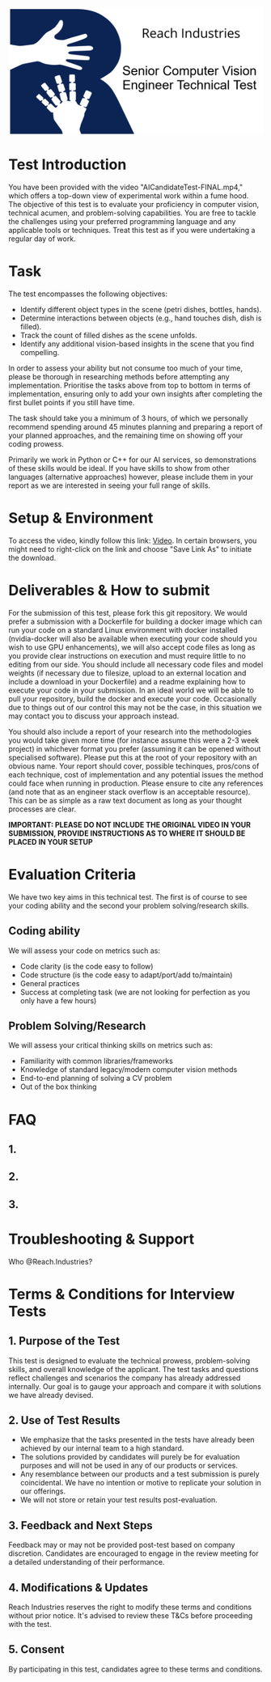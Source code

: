 <p align="center">
<img src=./RI-SeniorCVTest-Github.png>
</p>

# Test Introduction

You have been provided with the video "AICandidateTest-FINAL.mp4," which offers a top-down view of experimental work within a fume hood. The objective of this test is to evaluate your proficiency in computer vision, technical acumen, and problem-solving capabilities. You are free to tackle the challenges using your preferred programming language and any applicable tools or techniques. Treat this test as if you were undertaking a regular day of work.

# Task

The test encompasses the following objectives:

* Identify different object types in the scene (petri dishes, bottles, hands).
* Determine interactions between objects (e.g., hand touches dish, dish is filled).
* Track the count of filled dishes as the scene unfolds.
* Identify any additional vision-based insights in the scene that you find compelling.

In order to assess your ability but not consume too much of your time, please be thorough in researching methods before attempting any implementation. Prioritise the tasks above from top to bottom in terms of implementation, ensuring only to add your own insights after completing the first bullet points if you still have time.

The task should take you a minimum of 3 hours, of which we personally recommend spending around 45 minutes planning and preparing a report of your planned approaches, and the remaining time on showing off your coding prowess.

Primarily we work in Python or C++ for our AI services, so demonstrations of these skills would be ideal. If you have skills to show from other languages (alternative approaches) however, please include them in your report as we are interested in seeing your full range of skills.

# Setup & Environment

To access the video, kindly follow this link: [Video](https://reach-industries-candidate-tests.s3.eu-west-2.amazonaws.com/AICandidateTest-FINAL.mp4). In certain browsers, you might need to right-click on the link and choose "Save Link As" to initiate the download.

# Deliverables & How to submit

For the submission of this test, please fork this git repository. We would prefer a submission with a Dockerfile for building a docker image which can run your code on a standard Linux environment with docker installed (nvidia-docker will also be available when executing your code should you wish to use GPU enhancements), we will also accept code files as long as you provide clear instructions on execution and must require little to no editing from our side. You should include all necessary code files and model weights (if necessary due to filesize, upload to an external location and include a download in your Dockerfile) and a readme explaining how to execute your code in your submission. In an ideal world we will be able to pull your repository, build the docker and execute your code. Occasionally due to things out of our control this may not be the case, in this situation we may contact you to discuss your approach instead.

You should also include a report of your research into the methodologies you would take given more time (for instance assume this were a 2-3 week project) in whichever format you prefer (assuming it can be opened without specialised software). Please put this at the root of your repository with an obvious name. Your report should cover, possible techinques, pros/cons of each technique, cost of implementation and any potential issues the method could face when running in production. Please ensure to cite any references (and note that as an engineer stack overflow is an acceptable resource). This can be as simple as a raw text document as long as your thought processes are clear.

**IMPORTANT: PLEASE DO NOT INCLUDE THE ORIGINAL VIDEO IN YOUR SUBMISSION, PROVIDE INSTRUCTIONS AS TO WHERE IT SHOULD BE PLACED IN YOUR SETUP** 

# Evaluation Criteria

We have two key aims in this technical test. The first is of course to see your coding ability and the second your problem solving/research skills.

## Coding ability

We will assess your code on metrics such as:

* Code clarity (is the code easy to follow)
* Code structure (is the code easy to adapt/port/add to/maintain)
* General practices
* Success at completing task (we are not looking for perfection as you only have a few hours)

## Problem Solving/Research

We will assess your critical thinking skills on metrics such as:

* Familiarity with common libraries/frameworks
* Knowledge of standard legacy/modern computer vision methods
* End-to-end planning of solving a CV problem
* Out of the box thinking

# FAQ
## 1.

## 2. 

## 3.

# Troubleshooting & Support
Who @Reach.Industries?

# Terms & Conditions for Interview Tests

## 1. Purpose of the Test
This test is designed to evaluate the technical prowess, problem-solving skills, and overall knowledge of the applicant. The test tasks and questions reflect challenges and scenarios the company has already addressed internally. Our goal is to gauge your approach and compare it with solutions we have already devised.

## 2. Use of Test Results
- We emphasize that the tasks presented in the tests have already been achieved by our internal team to a high standard.
- The solutions provided by candidates will purely be for evaluation purposes and will not be used in any of our products or services.
- Any resemblance between our products and a test submission is purely coincidental. We have no intention or motive to replicate your solution in our offerings.
- We will not store or retain your test results post-evaluation.

## 3. Feedback and Next Steps
Feedback may or may not be provided post-test based on company discretion. Candidates are encouraged to engage in the review meeting for a detailed understanding of their performance.

## 4. Modifications & Updates
Reach Industries reserves the right to modify these terms and conditions without prior notice. It's advised to review these T&Cs before proceeding with the test.

## 5. Consent
By participating in this test, candidates agree to these terms and conditions.
